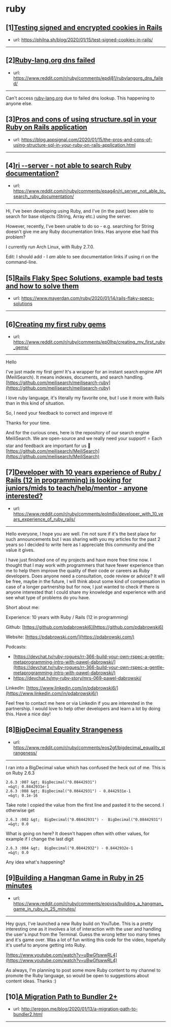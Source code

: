# ruby
## [1][Testing signed and encrypted cookies in Rails](https://www.reddit.com/r/ruby/comments/epacmo/testing_signed_and_encrypted_cookies_in_rails/)
- url: https://philna.sh/blog/2020/01/15/test-signed-cookies-in-rails/
---

## [2][Ruby-lang.org dns failed](https://www.reddit.com/r/ruby/comments/epdj81/rubylangorg_dns_failed/)
- url: https://www.reddit.com/r/ruby/comments/epdj81/rubylangorg_dns_failed/
---
Can't access [ruby-lang.org](https://ruby-lang.org) due to failed dns lookup. This happening to anyone else.
## [3][Pros and cons of using structure.sql in your Ruby on Rails application](https://www.reddit.com/r/ruby/comments/ep2n3d/pros_and_cons_of_using_structuresql_in_your_ruby/)
- url: https://blog.appsignal.com/2020/01/15/the-pros-and-cons-of-using-structure-sql-in-your-ruby-on-rails-application.html
---

## [4][ri --server - not able to search Ruby documentation?](https://www.reddit.com/r/ruby/comments/epag4n/ri_server_not_able_to_search_ruby_documentation/)
- url: https://www.reddit.com/r/ruby/comments/epag4n/ri_server_not_able_to_search_ruby_documentation/
---
Hi, I've been developing using Ruby, and I've (in the past) been able to search for base objects (String, Array etc.) using the server.

However, recently, I've been unable to do so - e.g. searching for String doesn't give me any Ruby documentation links. Has anyone else had this problem? 

I currently run Arch Linux, with Ruby 2.7.0.

Edit: I should add - I _am_ able to see documentation links if using ri on the command-line.
## [5][Rails Flaky Spec Solutions, example bad tests and how to solve them](https://www.reddit.com/r/ruby/comments/ep4key/rails_flaky_spec_solutions_example_bad_tests_and/)
- url: https://www.mayerdan.com/ruby/2020/01/14/rails-flaky-specs-solutions
---

## [6][Creating my first ruby gems](https://www.reddit.com/r/ruby/comments/ep0lhp/creating_my_first_ruby_gems/)
- url: https://www.reddit.com/r/ruby/comments/ep0lhp/creating_my_first_ruby_gems/
---
Hello

I've just made my first gem! It's a wrapper for an instant search engine API (MeiliSearch). It means indexes, documents, and search handling.  
[https://github.com/meilisearch/meilisearch-ruby](https://github.com/meilisearch/meilisearch-ruby)

I love ruby language, it's literally my favorite one, but I use it more with Rails than in this kind of situation.

So, I need your feedback to correct and improve it!

Thanks for your time.

And for the curious ones, here is the repository of our search engine MeiliSearch. We are open-source and we really need your support! ⭐️ Each star and feedback are important for us 🙂[https://github.com/meilisearch/MeiliSearch](https://github.com/meilisearch/MeiliSearch)
## [7][Developer with 10 years experience of Ruby / Rails (12 in programming) is looking for juniors/mids to teach/help/mentor - anyone interested?](https://www.reddit.com/r/ruby/comments/eolm8x/developer_with_10_years_experience_of_ruby_rails/)
- url: https://www.reddit.com/r/ruby/comments/eolm8x/developer_with_10_years_experience_of_ruby_rails/
---
Hello everyone, I hope you are well. I'm not sure if it's the best place for such announcements but I was sharing with you my articles for the past 2 years so I decided to write here as I appreciate this community and the value it gives.

I have just finished one of my projects and have more free time now. I thought that I may work with programmers that have fewer experience than me to help them improve the quality of their code or careers as Ruby developers. Does anyone need a consultation, code review or advice? It will be free, maybe in the future, I will think about some kind of compensation in case of a longer partnership but for now, I just wanted to check if there is anyone interested that I could share my knowledge and experience with and see what type of problems do you have.

Short about me:

Experience: 10 years with Ruby / Rails (12 in programming)

Github: [https://github.com/pdabrowski6](https://github.com/pdabrowski6)

Website: [https://pdabrowski.com/](https://pdabrowski.com/)

Podcasts: 

* [https://devchat.tv/ruby-rogues/rr-366-build-your-own-rspec-a-gentle-metaprogramming-intro-with-pawel-dabrowski/](https://devchat.tv/ruby-rogues/rr-366-build-your-own-rspec-a-gentle-metaprogramming-intro-with-pawel-dabrowski/)
* https://devchat.tv/my-ruby-story/mrs-069-pawel-dabrowski/

LinkedIn: [https://www.linkedin.com/in/pdabrowski6/](https://www.linkedin.com/in/pdabrowski6/)

Feel free to contact me here or via Linkedin if you are interested in the partnership. I would love to help other developers and learn a lot by doing this. Have a nice day!
## [8][BigDecimal Equality Strangeness](https://www.reddit.com/r/ruby/comments/eos2gf/bigdecimal_equality_strangeness/)
- url: https://www.reddit.com/r/ruby/comments/eos2gf/bigdecimal_equality_strangeness/
---
I ran into a BigDecimal value which has confused the heck out of me.  This is on Ruby 2.6.3

    2.6.3 :007 &gt; BigDecimal("0.08442931")
     =&gt; 0.8442931e-1
    2.6.3 :008 &gt; BigDecimal("0.08442931") - 0.8442931e-1
     =&gt; 0.1e-16

Take note I copied the value from the first line and pasted it to the second.  I otherwise get

    2.6.3 :002 &gt;  BigDecimal("0.08442931") -  BigDecimal("0.08442931")
     =&gt; 0.0

What is going on here?  It doesn't happen often with other values, for example if I change the last digit

    2.6.3 :004 &gt;  BigDecimal("0.08442932") - 0.8442932e-1
     =&gt; 0.0

Any idea what's happening?
## [9][Building a Hangman Game in Ruby in 25 minutes](https://www.reddit.com/r/ruby/comments/eopvss/building_a_hangman_game_in_ruby_in_25_minutes/)
- url: https://www.reddit.com/r/ruby/comments/eopvss/building_a_hangman_game_in_ruby_in_25_minutes/
---
Hey guys, I've launched a new Ruby build on YouTube. This is a pretty interesting one as it involves a lot of interaction with the user and handling the user's input from the Terminal. Guess the wrong letter too many times and it's game over. Was a lot of fun writing this code for the video, hopefully it's useful to anyone getting into Ruby.

[https://www.youtube.com/watch?v=uBwGfswwRL4](https://www.youtube.com/watch?v=uBwGfswwRL4)

As always, I'm planning to post some more Ruby content to my channel to promote the Ruby language, so would be open to suggestions about content ideas. Thanks :)
## [10][A Migration Path to Bundler 2+](https://www.reddit.com/r/ruby/comments/eolrut/a_migration_path_to_bundler_2/)
- url: http://eregon.me/blog/2020/01/13/a-migration-path-to-bundler2.html
---

